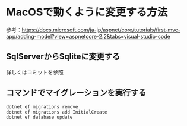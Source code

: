 # MacOSで動くように変更する方法
参考：https://docs.microsoft.com/ja-jp/aspnet/core/tutorials/first-mvc-app/adding-model?view=aspnetcore-2.2&tabs=visual-studio-code

## SqlServerからSqliteに変更する
詳しくはコミットを参照

## コマンドでマイグレーションを実行する
```
dotnet ef migrations remove
dotnet ef migrations add InitialCreate
dotnet ef database update
```
